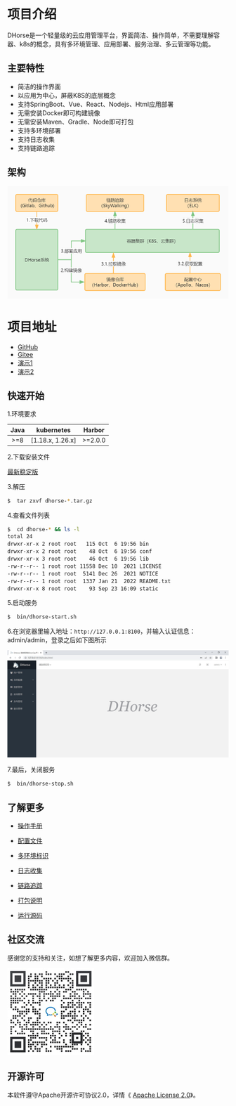# 项目介绍
DHorse是一个轻量级的云应用管理平台，界面简洁、操作简单，不需要理解容器、k8s的概念，具有多环境管理、应用部署、服务治理、多云管理等功能。

## 主要特性
* 简洁的操作界面
* 以应用为中心，屏蔽K8S的底层概念
* 支持SpringBoot、Vue、React、Nodejs、Html应用部署
* 无需安装Docker即可构建镜像
* 无需安装Maven、Gradle、Node即可打包
* 支持多环境部署
* 支持日志收集
* 支持链路追踪

## 架构
 ![Image text](./static/images/architecture.jpg)

# 项目地址

* [GitHub](https://github.com/512team/dhorse)
* [Gitee](https://gitee.com/i512team/dhorse)
* [演示1](http://dhorse-demo1.512.team)
* [演示2](http://dhorse-demo2.512.team)

## 快速开始

1.环境要求

| Java | kubernetes | Harbor |
| :----: | :----: | :----: |
| >=8 | [1.18.x, 1.26.x] | >=2.0.0 |

2.下载安装文件

[最新稳定版](https://gitee.com/i512team/dhorse/releases/download/v1.3.1/dhorse-v1.3.1-bin.tar.gz)

3.解压

```bash
$  tar zxvf dhorse-*.tar.gz
```

4.查看文件列表

```bash
$  cd dhorse-* && ls -l
total 24
drwxr-xr-x 2 root root   115 Oct  6 19:56 bin
drwxr-xr-x 2 root root    48 Oct  6 19:56 conf
drwxr-xr-x 3 root root    46 Oct  6 19:56 lib
-rw-r--r-- 1 root root 11558 Dec 10  2021 LICENSE
-rw-r--r-- 1 root root  5141 Dec 26  2021 NOTICE
-rw-r--r-- 1 root root  1337 Jan 21  2022 README.txt
drwxr-xr-x 8 root root    93 Sep 23 16:09 static
```

5.启动服务

```bash
$  bin/dhorse-start.sh
```

6.在浏览器里输入地址：`http://127.0.0.1:8100`，并输入认证信息：admin/admin，登录之后如下图所示

 ![Image text](./static/images/home.jpg)

7.最后，关闭服务

```bash
$  bin/dhorse-stop.sh
```

## 了解更多

* [操作手册](https://gitee.com/i512team/dhorse-doc/blob/main/guide/%E6%93%8D%E4%BD%9C%E6%89%8B%E5%86%8C.md)

* [配置文件](https://gitee.com/i512team/dhorse-doc/blob/main/guide/%E9%85%8D%E7%BD%AE%E6%96%87%E4%BB%B6.md)

* [多环境标识](https://gitee.com/i512team/dhorse-doc/blob/main/guide/%E5%A4%9A%E7%8E%AF%E5%A2%83%E6%A0%87%E8%AF%86.md)

* [日志收集](https://gitee.com/i512team/dhorse-doc/blob/main/guide/%E6%97%A5%E5%BF%97%E6%94%B6%E9%9B%86.md)

* [链路追踪](https://gitee.com/i512team/dhorse-doc/blob/main/guide/%E9%93%BE%E8%B7%AF%E8%BF%BD%E8%B8%AA.md)

* [打包说明](https://gitee.com/i512team/dhorse-doc/blob/main/guide/%E6%89%93%E5%8C%85%E8%AF%B4%E6%98%8E.md)

* [运行源码](https://gitee.com/i512team/dhorse-doc/blob/main/guide/%E8%BF%90%E8%A1%8C%E6%BA%90%E7%A0%81.md)

## 社区交流

感谢您的支持和关注，如想了解更多内容，欢迎加入微信群。

 ![Image text](./static/images/weixin.jpg)

## 开源许可

本软件遵守Apache开源许可协议2.0，详情《 [Apache License 2.0](http://www.apache.org/licenses/LICENSE-2.0)》。
